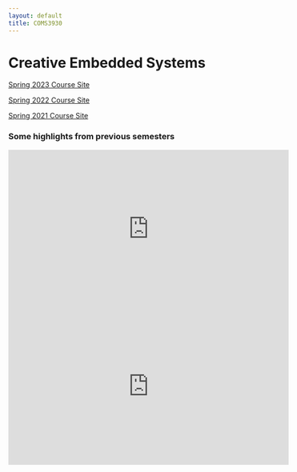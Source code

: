 ```yaml
---
layout: default
title: COMS3930
---
```


# Creative Embedded Systems

[Spring 2023 Course Site](./spring2023/)

[Spring 2022 Course Site](./spring2022/)

[Spring 2021 Course Site](./spring2021/)

### Some highlights from previous semesters

<iframe width="560" height="315" src="https://www.youtube-nocookie.com/embed/aSnwx1EfZ9s" title="YouTube video player" frameborder="0" allow="accelerometer; autoplay; clipboard-write; encrypted-media; gyroscope; picture-in-picture" allowfullscreen></iframe>

<br>

<iframe width="560" height="315" src="https://www.youtube-nocookie.com/embed/AR0eMbk_z5M" title="YouTube video player" frameborder="0" allow="accelerometer; autoplay; clipboard-write; encrypted-media; gyroscope; picture-in-picture" allowfullscreen></iframe>



